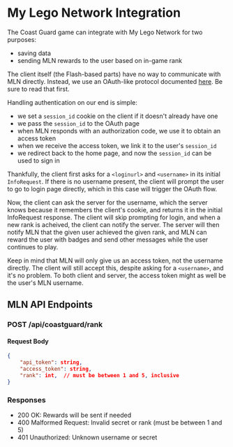 # My Lego Network Integration

The Coast Guard game can integrate with My Lego Network for two purposes:
- saving data
- sending MLN rewards to the user based on in-game rank

The client itself (the Flash-based parts) have no way to communicate with MLN directly. Instead, we use an OAuth-like protocol documented [here](https://github.com/MellonNet/mln-backend-emulator/blob/oauth/oauth.md). Be sure to read that first.

Handling authentication on our end is simple:

- we set a `session_id` cookie on the client if it doesn't already have one
- we pass the `session_id` to the OAuth page
- when MLN responds with an authorization code, we use it to obtain an access token
- when we receive the access token, we link it to the user's `session_id`
- we redirect back to the home page, and now the `session_id` can be used to sign in

Thankfully, the client first asks for a `<loginurl>` and `<username>` in its initial `InfoRequest`. If there is no username present, the client will prompt the user to go to login page directly, which in this case will trigger the OAuth flow.

Now, the client can ask the server for the username, which the server knows because it remembers
the client's cookie, and returns it in the initial InfoRequest response. The client will skip
prompting for login, and when a new rank is acheived, the client can notify the server. The server
will then notify MLN that the given user achieved the given rank, and MLN can reward the user with
badges and send other messages while the user continues to play.

Keep in mind that MLN will only give us an access token, not the username directly. The client will still accept this, despite asking for a `<username>`, and it's no problem. To both client and server, the access token might as well be the user's MLN username.

## MLN API Endpoints

### POST /api/coastguard/rank

#### Request Body

```json
{
    "api_token": string,
    "access_token": string,
    "rank": int,  // must be between 1 and 5, inclusive
}
```

### Responses

- 200 OK: Rewards will be sent if needed
- 400 Malformed Request: Invalid secret or rank (must be between 1 and 5)
- 401 Unauthorized: Unknown username or secret

